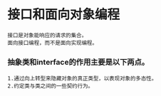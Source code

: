 # 接口和面向对象编程

    接口是对象能响应的请求的集合。
    面向接口编程，而不是面向实现编程。

### 抽象类和interface的作用主要是以下两点。
    1.通过向上转型来隐藏对象的真正类型，以表现对象的多态性。
    2.约定类与类之间的一些契约行为。
